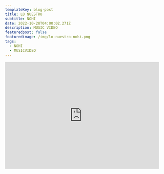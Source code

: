 ```yaml
---
templateKey: blog-post
title: LO NUESTRO
subtitle: NOHI
date: 2022-10-28T04:00:02.271Z
description: MUSIC VIDEO
featuredpost: false
featuredimage: /img/lo-nuestro-nohi.png
tags:
  - NOHI
  - MUSICVIDEO
---
```

<iframe width="100%" height="350px" src="https://www.youtube.com/embed/jskOE_hdQ-I" title="YouTube video player" frameborder="0" allow="accelerometer; autoplay; clipboard-write; encrypted-media; gyroscope; picture-in-picture" allowfullscreen></iframe>